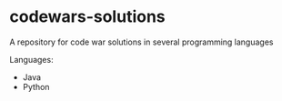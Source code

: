 # codewars-solutions
A repository for code war solutions in several programming languages

Languages:
* Java
* Python